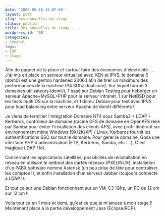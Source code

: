 ```yaml
---
date: '2006-05-15 15:07:00'
layout: post
slug: des-nouvelles-du-stage
status: publish
title: Des nouvelles du stage ....
wordpress_id: '50'
categories:
- General
tags:
- IUP
- Stage
---
```


Afin de gagner de la place et surtout faire des économies d'electricité .... J'ai mis en place un serveur virtualisé avec XEN et IPVS, le domaine 0 (dom0) est une gentoo hardened 2006.1 afin de tirer un maximum des performances de la machine (P4 3Ghz dual core). Sur lequel tourne 3 domaines utilisateurs (domU), 1 basé sur Debian Testing pour héberger un serveur Apache+MySQL+PHP pour le serveur intranet, 1 sur NetBSD pour les tests multi OS sur la machine, et 1 domU Debian pour test avec IPVS pour load balancing entre serveur Apache de domU différents !

Je viens de terminer l'intégration Domaine NT4 sous Samba3 + LDAP + Kerberos, contrôleur de domaine (racine DFS de domaine en OpenAFS relié par Samba pour éviter l'installation des clients AFS), avec profil itinérant sur environnement mixte Windows (9X/2K/XP) / Linux. Kerberos fournit les authentifications SSO sur tout le domaine. Pour gérer le domaine, Gosa une interface PHP d'administration (FTP, Kerberos, Samba, etc ....). C'est magique LDAP ! lol.

Concernant les applications satellites, possibilités de réinstallation en réseau en utilisant le netboot des cartes réseaux (PXELINUX), installation d'un PABX software nommé Asterisk (un peu prise de tête pour centraliser les comptes !), et enfin installation d'un serveur Jabber (toujours connecté à LDAP !).

Et tout ça sur une Debian fonctionnant sur un VIA-C3 1Ghz, un PC de 12 cm sur 12 cm !!

Voila tout ça en 1 mois et demi, qu'est ce que je m'amuse à mon stage !! Maintenant place à la partie développement Java (Eclipse/RCP).
